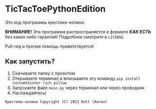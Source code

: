 # TicTacToePythonEdition
Это код программы крестики-нолики. 

**ВНИМАНИЕ!** Эта программа распространяется в формате ***КАК ЕСТЬ*** без каких либо гарантий! Подробнее смотрите в `LICENSE`.


Pull-req и прочая помощь приветствуется!

## Как запустить?

 1. Скачиваете папку с проектом
 2. Открываете терминал и вписываете эту команду `pip install customtkinter rich pillow`
 3. Запускаете файл `main.py` через терминал или через проводник
 4. Наслаждайтесь!

`Крестики-нолики Copyright (C) 2023 Dott (Антон)`
